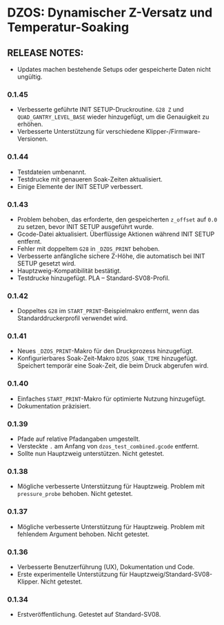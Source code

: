 # DZOS: Dynamischer Z-Versatz und Temperatur-Soaking

## RELEASE NOTES:
- Updates machen bestehende Setups oder gespeicherte Daten nicht ungültig.

### 0.1.45
- Verbesserte geführte INIT SETUP-Druckroutine. `G28 Z` und `QUAD_GANTRY_LEVEL_BASE` wieder hinzugefügt, um die Genauigkeit zu erhöhen.
- Verbesserte Unterstützung für verschiedene Klipper-/Firmware-Versionen.

### 0.1.44
- Testdateien umbenannt.
- Testdrucke mit genaueren Soak-Zeiten aktualisiert.
- Einige Elemente der INIT SETUP verbessert.

### 0.1.43
- Problem behoben, das erforderte, den gespeicherten `z_offset` auf `0.0` zu setzen, bevor INIT SETUP ausgeführt wurde.
- Gcode-Datei aktualisiert. Überflüssige Aktionen während INIT SETUP entfernt.
- Fehler mit doppeltem `G28` in `_DZOS_PRINT` behoben.
- Verbesserte anfängliche sichere Z-Höhe, die automatisch bei INIT SETUP gesetzt wird.
- Hauptzweig-Kompatibilität bestätigt.
- Testdrucke hinzugefügt. PLA – Standard-SV08-Profil.

### 0.1.42
- Doppeltes `G28` im `START_PRINT`-Beispielmakro entfernt, wenn das Standarddruckerprofil verwendet wird.

### 0.1.41
- Neues `_DZOS_PRINT`-Makro für den Druckprozess hinzugefügt.
- Konfigurierbares Soak-Zeit-Makro `DZOS_SOAK_TIME` hinzugefügt. Speichert temporär eine Soak-Zeit, die beim Druck abgerufen wird.

### 0.1.40
- Einfaches `START_PRINT`-Makro für optimierte Nutzung hinzugefügt.
- Dokumentation präzisiert.

### 0.1.39
- Pfade auf relative Pfadangaben umgestellt.
- Versteckte `.` am Anfang von `dzos_test_combined.gcode` entfernt.
- Sollte nun Hauptzweig unterstützen. Nicht getestet.

### 0.1.38
- Mögliche verbesserte Unterstützung für Hauptzweig. Problem mit `pressure_probe` behoben. Nicht getestet.

### 0.1.37
- Mögliche verbesserte Unterstützung für Hauptzweig. Problem mit fehlendem Argument behoben. Nicht getestet.

### 0.1.36
- Verbesserte Benutzerführung (UX), Dokumentation und Code.
- Erste experimentelle Unterstützung für Hauptzweig/Standard-SV08-Klipper. Nicht getestet.

### 0.1.34
- Erstveröffentlichung. Getestet auf Standard-SV08.
